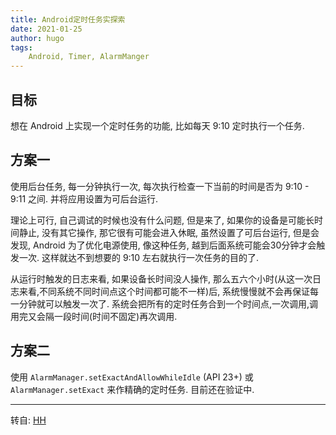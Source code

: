 ```yaml
---
title: Android定时任务实探索
date: 2021-01-25
author: hugo
tags:
    Android, Timer, AlarmManger
---
```


## 目标

想在 Android 上实现一个定时任务的功能, 比如每天 9:10 定时执行一个任务.

## 方案一

使用后台任务, 每一分钟执行一次, 每次执行检查一下当前的时间是否为 9:10 - 9:11 之间. 并将应用设置为可后台运行.

理论上可行, 自己调试的时候也没有什么问题, 但是来了, 如果你的设备是可能长时间静止, 没有其它操作, 那它很有可能会进入休眠, 虽然设置了可后台运行, 但是会发现, Android 为了优化电源使用, 像这种任务, 越到后面系统可能会30分钟才会触发一次. 这样就达不到想要的  9:10 左右就执行一次任务的目的了.

从运行时触发的日志来看, 如果设备长时间没人操作, 那么五六个小时(从这一次日志来看,不同系统不同时间点这个时间都可能不一样)后, 系统慢慢就不会再保证每一分钟就可以触发一次了. 系统会把所有的定时任务合到一个时间点,一次调用,调用完又会隔一段时间(时间不固定)再次调用.

## 方案二

使用 `AlarmManager.setExactAndAllowWhileIdle` (API 23+) 或 `AlarmManager.setExact` 来作精确的定时任务. 目前还在验证中.

---
转自: [HH](http://www.hugohuang.xyz/)

